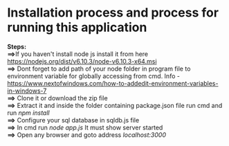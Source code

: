 # Installation process and process for running this application



<b>Steps:</b><br/>
<b>==></b>If you haven't install node js install it from here https://nodejs.org/dist/v6.10.3/node-v6.10.3-x64.msi
<br/>
<b>==></b> Dont forget to add path of your node folder in program file to environment variable for globally accessing from cmd. Info - https://www.nextofwindows.com/how-to-addedit-environment-variables-in-windows-7
<br/>
<b>==></b> Clone it or download the zip file <br/>
<b>==></b> Extract it and inside the folder containing package.json file run cmd and run <i> npm install </i> </br>
<b>==></b>  Configure your sql database in sqldb.js file <br/>
<b>==></b> In cmd run <i>node app.js</i> It must show server started <br/>
<b>==></b> Open any browser and goto address <i> localhost:3000</i>